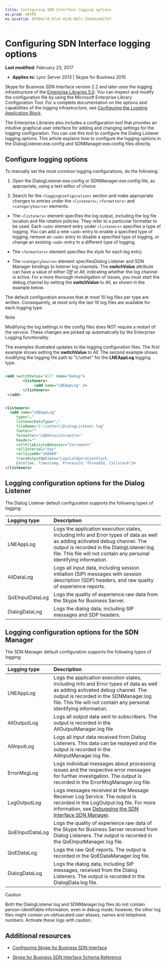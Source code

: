 ```yaml
---
title: Configuring SDN Interface logging options
ms.prod: SKYPE
ms.assetid: 0f604c7d-87a3-4526-b67c-25648c8427e7
---
```



# Configuring SDN Interface logging options

 **Last modified:** February 23, 2017
  
    
    

 * **Applies to:** Lync Server 2013 | Skype for Business 2015

Skype for Business SDN Interface version 2.2 and later uses the logging infrastructure of the  [Enterprise Libraries 5.0](https://msdn.microsoft.com/en-us/library/ff632023.aspx). You can inspect and modify the configuration file by using the Microsoft Enterprise Library Configuration Tool. For a complete documentation on the options and capabilities of the logging infrastructure, see  [Configuring the Logging Application Block](https://msdn.microsoft.com/en-us/library/ff664723%28v=pandp.50%29.aspx). 
  
    
    

The Enterprise Libraries also includes a configuration tool that provides an intuitive graphical user interface for adding and changing settings for the logging configuration. You can use this tool to configure the Dialog Listener logging options. This article explains how to configure the logging options in the DialogListener.exe.config and SDNManager.exe.config files directly. 
## Configure logging options

To manually set the most common logging configurations, do the following: 
  
    
    

1. Open the DialogListener.exe.config or SDNManager.exe.config file, as appropriate, using a text editor of choice. 
    
  
2. Search for the  `<loggingConfiguration>` section and make appropriate changes to entries under the `<listeners>`,  `<formatters>` and `<categorySource>` elements.
    
  - The  `<listeners>` element specifies the log output, including the log file location and file rotation policies. They refer to a particular formatter to be used. Each `<add>` element entry under `<listeners>` specifies a type of logging. You can add a new `<add>` entry to enable a specified type of logging, remove an `<add>` entry to disable a specified type of logging, or change an existing `<add>` entry to a different type of logging.
    
  
  - The  `<formatters>` element specifies the style for each log entry.
    
  
  - The  `<categorySource>` element specifiesDialog Listener and SDN Manager bindings to listener log channels. The **switchValue** attribute can have a value of either _Off_ or _All_, indicating whether the log channel is active. For a more thorough investigation of issues, you must start the debug channel by setting the **switchValue** to _All_, as shown in the example below. 
    
  
The default configuration ensures that at most 10 log files per type are written. Consequently, at most only the last 10 log files are available for each logging type. 
  
    
    

> [!NOTE]
> Modifying the log settings in the config files does NOT require a restart of the service. These changes are picked up automatically by the Enterprise Logging functionality. 
  
    
    

The examples illustrated updates to the logging configuration files. The first example shows setting the **switchValue** to _All_. The second example shows modifying the logging file path to "c:\\other" for the **LNEAppLog** logging type.
  
    
    



```xml

<add switchValue="All" name="Debug">
        <listeners>
             <add name="LNEAppLog" />
        </listeners>
 </add>

```




```xml

<listeners>
  <add name="LNEAppLog"
     type="…" 
     listenerDataType="…" 
     fileName="C:\\other\\DialogListener.log" 
     footer="" 
     formatter="LNEDetailFormatter" 
     header="" 
     rollFileExistsBehavior="Increment" 
     rollInterval="Day" 
     rollSizeKB="100000" 
     traceOutputOptions="LogicalOperationStack, 
     DateTime, Timestamp, ProcessId, ThreadId, Callstack"/>
</listeners>

```


## Logging configuration options for the Dialog Listener

The Dialog Listener default configuration supports the following types of logging: 
  
    
    


|**Logging type**|**Description**|
|:-----|:-----|
|LNEAppLog |Logs the application execution states, including Info and Error types of data as well as adding activated debug channel. The output is recorded in the DialogListener.log file. This file will not contain any personal identifying information. |
|AllDataLog |Logs all input data, including session initiation (SIP) messages with session description (SDP) headers, and raw quality of experience reports. |
|QoEInputDataLog |Logs the quality of experience raw data from the Skype for Business Server. |
|DialogDataLog |Logs the dialog data, including SIP messages and SDP headers. |
   

## Logging configuration options for the SDN Manager

The SDN Manager default configuration supports the following types of logging: 
  
    
    


|**Logging type**|**Description**|
|:-----|:-----|
|LNEAppLog |Logs the application execution states, including Info and Error types of data as well as adding activated debug channel. The output is recorded in the SDNManager.log file. This file will not contain any personal identifying information. |
|AllOutputLog |Logs all output data sent to subscribers. The output is recorded in the AllOutputManager.log file |
|AllInputLog |Logs all input data received from Dialog Listeners. This data can be replayed and the output is recorded in the AllInputManager.log file. |
|ErrorMsgLog |Logs individual messages about processing issues and the respective error messages for further investigation. The output is recorded in the ErrorMsgManager.log file. |
|LogOutputLog |Logs messages received at the Message Receiver Log Service. The output is recorded in the LogOutput.log file. For more information, see  [Debugging the SDN Interface SDN Manager](debugging-the-sdn-manager.md). |
|QoEInputDataLog |Logs the quality of experience raw data of the Skype for Business Server received from Dialog Listeners. The output is recorded in the QoEInputManager.log file. |
|QoEDataLog |Logs the raw QoE reports. The output is recorded in the QoEDataManager.log file. |
|DialogDataLog |Logs the dialog data, including SIP messages, received from the Dialog Listeners. The output is recorded in the DialogData.log file. |
   

> [!CAUTION]
> Both the DialogListener.log and SDNManager.log files do not contain person-identifiable information, even in debug mode; however, the other log files might contain un-obfuscated user aliases, names and telephone numbers. Activate these logs with caution. 
  
    
    


## Additional resources


-  [Configuring Skype for Business SDN Interface](configuring-sdn-interface.md)
    
  
-  [Skype for Business SDN Interface Schema Reference](skype-for-business-sdn-interface-schema-reference.md)
    
  

  
    
    

